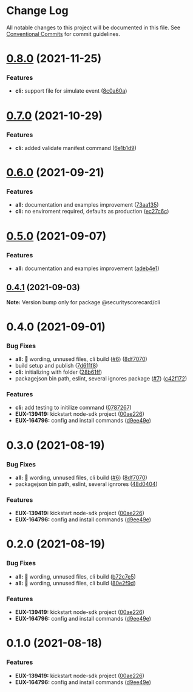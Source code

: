 # Change Log

All notable changes to this project will be documented in this file.
See [Conventional Commits](https://conventionalcommits.org) for commit guidelines.

# [0.8.0](https://github.com/securityscorecard/node-sdk/compare/@securityscorecard/cli@0.7.0...@securityscorecard/cli@0.8.0) (2021-11-25)


### Features

* **cli:** support file for simulate event ([8c0a60a](https://github.com/securityscorecard/node-sdk/commit/8c0a60a05121a080ea256a6ac3a0499f603fd982))





# [0.7.0](https://github.com/securityscorecard/node-sdk/compare/@securityscorecard/cli@0.6.0...@securityscorecard/cli@0.7.0) (2021-10-29)


### Features

* **cli:** added validate manifest command ([6e1b1d9](https://github.com/securityscorecard/node-sdk/commit/6e1b1d91596a4203af19023931d46a2428572b47))





# [0.6.0](https://github.com/securityscorecard/node-sdk/compare/@securityscorecard/cli@0.4.1...@securityscorecard/cli@0.6.0) (2021-09-21)


### Features

* **all:** documentation and examples improvement ([73aa135](https://github.com/securityscorecard/node-sdk/commit/73aa135651d15c60e9b4c2682d4f52d23ca30e77))
* **cli:** no enviroment required, defaults as production ([ec27c6c](https://github.com/securityscorecard/node-sdk/commit/ec27c6c838d9a07491944fd6a5b2612257169394))





# [0.5.0](https://github.com/securityscorecard/node-sdk/compare/@securityscorecard/cli@0.4.1...@securityscorecard/cli@0.5.0) (2021-09-07)


### Features

* **all:** documentation and examples improvement ([adeb4e1](https://github.com/securityscorecard/node-sdk/commit/adeb4e1836f4ecaec67f1e6e21a28039abbb0f06))





## [0.4.1](https://github.com/securityscorecard/node-sdk/compare/@securityscorecard/cli@0.4.0...@securityscorecard/cli@0.4.1) (2021-09-03)

**Note:** Version bump only for package @securityscorecard/cli





# 0.4.0 (2021-09-01)


### Bug Fixes

* **all:** :art: wording, unnused files, cli build ([#6](https://github.com/securityscorecard/node-sdk/issues/6)) ([8df7070](https://github.com/securityscorecard/node-sdk/commit/8df707006c4d21535b9c31f7c7ebe07d1d49ee82))
* build setup and publish ([7d611f8](https://github.com/securityscorecard/node-sdk/commit/7d611f80d78c06a72914267fd5f53f4d84ffd1e7))
* **cli:** initializing with folder ([28b61ff](https://github.com/securityscorecard/node-sdk/commit/28b61ffef16a85cd29596d0823902ff789d79e18))
* packagejson bin path, eslint, several ignores package ([#7](https://github.com/securityscorecard/node-sdk/issues/7)) ([c42f172](https://github.com/securityscorecard/node-sdk/commit/c42f172fda2920da5f3d36f1b5f3d73c4effd700))


### Features

* **cli:** add testing to initilize command ([0787267](https://github.com/securityscorecard/node-sdk/commit/0787267003996d56be2d5273df88a4700ee1d447))
* **EUX-139419:** kickstart node-sdk project ([00ae226](https://github.com/securityscorecard/node-sdk/commit/00ae2264a7fc9541580a27a49fae5711cb0f5c12))
* **EUX-164796:** config and install commands ([d9ee49e](https://github.com/securityscorecard/node-sdk/commit/d9ee49e54fee378a2fa0329868b9efcf16f6511a))





# 0.3.0 (2021-08-19)


### Bug Fixes

* **all:** :art: wording, unnused files, cli build ([#6](https://github.com/securityscorecard/node-sdk/issues/6)) ([8df7070](https://github.com/securityscorecard/node-sdk/commit/8df707006c4d21535b9c31f7c7ebe07d1d49ee82))
* packagejson bin path, eslint, several ignrores ([48d0404](https://github.com/securityscorecard/node-sdk/commit/48d0404208f4ac4f65d51b9d7b1fcb6bed15031a))


### Features

* **EUX-139419:** kickstart node-sdk project ([00ae226](https://github.com/securityscorecard/node-sdk/commit/00ae2264a7fc9541580a27a49fae5711cb0f5c12))
* **EUX-164796:** config and install commands ([d9ee49e](https://github.com/securityscorecard/node-sdk/commit/d9ee49e54fee378a2fa0329868b9efcf16f6511a))





# 0.2.0 (2021-08-19)


### Bug Fixes

* **all:** :art: wording, unnused files, cli build ([b72c7e5](https://github.com/securityscorecard/node-sdk/commit/b72c7e5e29f99a4f1f817c52799b16e13dfb0daa))
* **all:** :art: wording, unnused files, cli build ([80e2f9d](https://github.com/securityscorecard/node-sdk/commit/80e2f9dcfcb83ce69cb5c12c64365f4885bd2783))


### Features

* **EUX-139419:** kickstart node-sdk project ([00ae226](https://github.com/securityscorecard/node-sdk/commit/00ae2264a7fc9541580a27a49fae5711cb0f5c12))
* **EUX-164796:** config and install commands ([d9ee49e](https://github.com/securityscorecard/node-sdk/commit/d9ee49e54fee378a2fa0329868b9efcf16f6511a))





# 0.1.0 (2021-08-18)


### Features

* **EUX-139419:** kickstart node-sdk project ([00ae226](https://github.com/securityscorecard/node-sdk/commit/00ae2264a7fc9541580a27a49fae5711cb0f5c12))
* **EUX-164796:** config and install commands ([d9ee49e](https://github.com/securityscorecard/node-sdk/commit/d9ee49e54fee378a2fa0329868b9efcf16f6511a))
